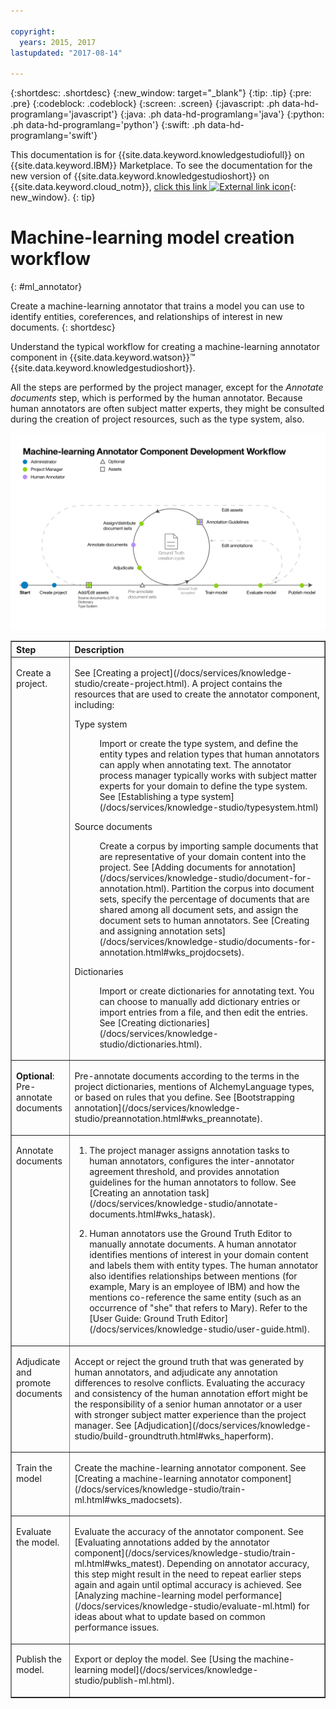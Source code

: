 ```yaml
---

copyright:
  years: 2015, 2017
lastupdated: "2017-08-14"

---
```


{:shortdesc: .shortdesc}
{:new_window: target="_blank"}
{:tip: .tip}
{:pre: .pre}
{:codeblock: .codeblock}
{:screen: .screen}
{:javascript: .ph data-hd-programlang='javascript'}
{:java: .ph data-hd-programlang='java'}
{:python: .ph data-hd-programlang='python'}
{:swift: .ph data-hd-programlang='swift'}

This documentation is for {{site.data.keyword.knowledgestudiofull}} on {{site.data.keyword.IBM}} Marketplace. To see the documentation for the new version of {{site.data.keyword.knowledgestudioshort}} on {{site.data.keyword.cloud_notm}}, [click this link ![External link icon](../../icons/launch-glyph.svg "External link icon")](https://console.bluemix.net/docs/services/watson-knowledge-studio/ml-annotator.html){: new_window}.
{: tip}

# Machine-learning model creation workflow
{: #ml_annotator}

Create a machine-learning annotator that trains a model you can use to identify entities, coreferences, and relationships of interest in new documents.
{: shortdesc}

Understand the typical workflow for creating a machine-learning annotator component in {{site.data.keyword.watson}}&trade; {{site.data.keyword.knowledgestudioshort}}.

All the steps are performed by the project manager, except for the *Annotate documents* step, which is performed by the human annotator. Because human annotators are often subject matter experts, they might be consulted during the creation of project resources, such as the type system, also.

![Shows the key steps you must perform to create a model.](images/wks-checklist.png)

<table cellpadding="4" cellspacing="0" summary="Creating and refining an annotator component" border="1" class="simpletable"><tr class="sthead"><th valign="bottom" align="left" id="d14771e70" class="stentry thleft thbot">Step</th>
<th valign="bottom" align="left" id="d14771e72" class="stentry thleft thbot">Description</th>
</tr>
<tr class="strow"><td valign="top" headers="d14771e70" class="stentry"><p class="p wrapper">Create a project. </p></td>
<td valign="top" headers="d14771e72" class="stentry"><p class="p wrapper">See [Creating a project](/docs/services/knowledge-studio/create-project.html). A project contains the resources
that are used to create the annotator component, including:</p><dl class="dl"><dt class="dt dlterm">Type system</dt>
<dd class="dd"><p class="p wrapper">Import or create the type system, and define the entity types and relation types that human
annotators can apply when annotating text. The annotator process manager typically works with
subject matter experts for your domain to define the type system. See [Establishing a type system](/docs/services/knowledge-studio/typesystem.html)</p></dd>
<dt class="dt dlterm">Source documents</dt>
<dd class="dd"><p class="p wrapper">Create a corpus by importing sample documents that are representative of your domain content
into the project. See [Adding documents for annotation](/docs/services/knowledge-studio/document-for-annotation.html). Partition the corpus into document sets,
specify the percentage of documents that are shared among all document sets, and assign the document
sets to human annotators. See [Creating and assigning annotation sets](/docs/services/knowledge-studio/documents-for-annotation.html#wks_projdocsets).</p></dd>
<dt class="dt dlterm">Dictionaries</dt>
<dd class="dd"><p class="p wrapper">Import or create dictionaries for annotating text. You can choose to manually add dictionary
entries or import entries from a file, and then edit the entries. See [Creating dictionaries](/docs/services/knowledge-studio/dictionaries.html).</p></dd>
</dl>
</td>
</tr>
<tr class="strow"><td valign="top" headers="d14771e70" class="stentry"><p class="p wrapper"><strong class="ph b">Optional</strong>: Pre-annotate documents </p></td>
<td valign="top" headers="d14771e72" class="stentry"><p class="p wrapper">Pre-annotate documents according to the terms in the project dictionaries, mentions of AlchemyLanguage types,
or based on rules that you define. See [Bootstrapping annotation](/docs/services/knowledge-studio/preannotation.html#wks_preannotate).</p></td>
</tr>
<tr class="strow"><td valign="top" headers="d14771e70" class="stentry"><p class="p wrapper">Annotate documents</p></td>
<td valign="top" headers="d14771e72" class="stentry"><ol class="ol"><li class="li"><p class="p wrapper">The project manager assigns annotation tasks to human annotators, configures the inter-annotator
agreement threshold, and provides annotation guidelines for the human annotators to follow. See
[Creating an annotation task](/docs/services/knowledge-studio/annotate-documents.html#wks_hatask).</p></li>
<li class="li"><p class="p wrapper">Human annotators use the Ground Truth Editor to
manually annotate documents. A human annotator identifies mentions of interest in your domain
content and labels them with entity types. The human annotator also identifies relationships between
mentions (for example, Mary is an employee of IBM) and how the mentions co-reference the same entity
(such as an occurrence of "she" that refers to Mary). Refer to the [User Guide: Ground Truth Editor](/docs/services/knowledge-studio/user-guide.html).</p></li>
</ol>
</td>
</tr>
<tr class="strow"><td valign="top" headers="d14771e70" class="stentry"><p class="p wrapper">Adjudicate and promote documents</p></td>
<td valign="top" headers="d14771e72" class="stentry"><p class="p wrapper">Accept or reject the ground truth that was generated by human annotators, and adjudicate
any annotation differences to resolve conflicts. Evaluating the accuracy and consistency of the
human annotation effort might be the responsibility of a senior human annotator or a user with
stronger subject matter experience than the project manager. See [Adjudication](/docs/services/knowledge-studio/build-groundtruth.html#wks_haperform).</p></td>
</tr>
<tr class="strow"><td valign="top" headers="d14771e70" class="stentry"><p class="p wrapper">Train the model</p></td>
<td valign="top" headers="d14771e72" class="stentry"><p class="p wrapper">Create the machine-learning annotator component. See [Creating a machine-learning annotator component](/docs/services/knowledge-studio/train-ml.html#wks_madocsets).</p></td>
</tr>
<tr class="strow"><td valign="top" headers="d14771e70" class="stentry"><p class="p wrapper">Evaluate the model.</p></td>
<td valign="top" headers="d14771e72" class="stentry"><p class="p wrapper">Evaluate the accuracy of the annotator component. See [Evaluating annotations added by the annotator component](/docs/services/knowledge-studio/train-ml.html#wks_matest). Depending on annotator accuracy, this step might result in the
need to repeat earlier steps again and again until optimal accuracy is achieved. See [Analyzing machine-learning model performance](/docs/services/knowledge-studio/evaluate-ml.html) for ideas about what to update based on common
performance issues.</p></td>
</tr>
<tr class="strow"><td valign="top" headers="d14771e70" class="stentry"><p class="p wrapper">Publish the model.</p></td>
<td valign="top" headers="d14771e72" class="stentry"><p class="p wrapper">Export or deploy the model. See [Using the machine-learning model](/docs/services/knowledge-studio/publish-ml.html).</p></td>
</tr>
</table>
